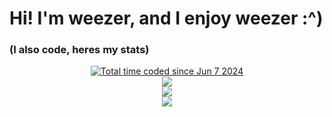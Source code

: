 # Hi! I'm weezer, and I enjoy weezer :^)
### (I also code, heres my stats)

<p align="center">
  <a href="https://wakatime.com/@7c2b8312-3f6d-47a9-831b-b0c788ccfaf2"><img src="https://wakatime.com/badge/user/7c2b8312-3f6d-47a9-831b-b0c788ccfaf2.svg" alt="Total time coded since Jun 7 2024" /></a>
  <br>
  <img src="https://github-readme-stats.vercel.app/api?username=rwf93&theme=dark&show_icons=true&hide_border=true&count_private=true" />
  <br>
  <img src="https://github-readme-stats.vercel.app/api/top-langs/?username=rwf93&theme=dark&show_icons=true&hide_border=true&layout=compact" />
  <br>
  <img src="https://b.catgirlsare.sexy/J3VvPa575EVW.gif"/>
</p>
